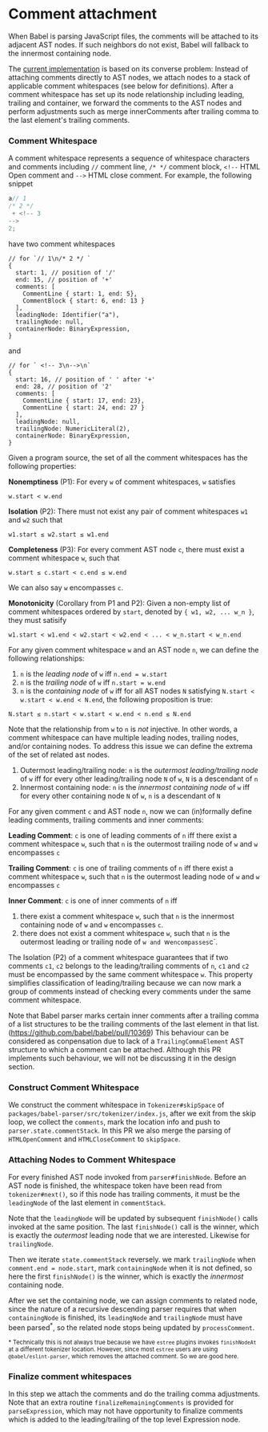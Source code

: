 # Comment attachment

When Babel is parsing JavaScript files, the comments will be attached to its adjacent AST nodes. If such neighbors do not exist, Babel will fallback to the innermost containing node.

The [current implementation](https://github.com/babel/babel/pull/13521) is based on its converse problem: Instead of attaching comments directly to AST nodes, we attach nodes to a stack of applicable comment whitespaces (see below for definitions). After a comment whitespace has set up its node relationship including leading, trailing and container, we forward the comments to the AST nodes and perform adjustments such as merge innerComments after trailing comma to the last element's trailing comments.

### Comment Whitespace

A comment whitespace represents a sequence of whitespace characters and comments including `//` comment line, `/* */` comment block, `<!--` HTML Open comment and `-->` HTML close comment. For example, the following snippet

```js
a// 1
/* 2 */
 + <!-- 3
-->
2;
```

have two comment whitespaces

```jsonc
// for `// 1\n/* 2 */ `
{
  start: 1, // position of '/'
  end: 15, // position of '+'
  comments: [
    CommentLine { start: 1, end: 5},
    CommentBlock { start: 6, end: 13 }
  ],
  leadingNode: Identifier("a"),
  trailingNode: null,
  containerNode: BinaryExpression,
}
```

and

```jsonc
// for ` <!-- 3\n-->\n`
{
  start: 16, // position of ' ' after '+'
  end: 28, // position of '2'
  comments: [
    CommentLine { start: 17, end: 23},
    CommentLine { start: 24, end: 27 }
  ],
  leadingNode: null,
  trailingNode: NumericLiteral(2),
  containerNode: BinaryExpression,
}
```

Given a program source, the set of all the comment whitespaces has the following properties:

**Nonemptiness** (P1): For every `w` of comment whitespaces, `w` satisfies

```
w.start < w.end
```

**Isolation** (P2): There must not exist any pair of comment whitespaces `w1` and `w2` such that

```
w1.start ≤ w2.start ≤ w1.end
```

**Completeness** (P3): For every comment AST node `c`, there must exist a comment whitespace `w`, such that

```
w.start ≤ c.start < c.end ≤ w.end
```

We can also say `w` encompasses `c`.

**Monotonicity** (Corollary from P1 and P2): Given a non-empty list of comment whitespaces ordered by `start`, denoted by `{ w1, w2, ... w_n }`, they must satisify

```
w1.start < w1.end < w2.start < w2.end < ... < w_n.start < w_n.end
```

For any given comment whitespace `w` and an AST node `n`, we can define the following relationships:

1. `n` is the _leading node_ of `w` iff `n.end = w.start`
2. `n` is the _trailing node_ of `w` iff `n.start = w.end`
3. `n` is the _containing node_ of `w` iff for all AST nodes `N` satisfying `N.start < w.start < w.end < N.end`, the following proposition is true:

```
N.start ≤ n.start < w.start < w.end < n.end ≤ N.end
```

Note that the relationship from `w` to `n` is _not_ injective. In other words, a comment whitespace can have multiple leading nodes, trailing nodes, and/or containing nodes. To address this issue we can define the extrema of the set of related ast nodes.

1. Outermost leading/trailing node: `n` is the _outermost leading/trailing node_ of `w` iff for every other leading/trailing node `N` of `w`, `N` is a descendant of `n`
2. Innermost containing node: `n` is the _innermost containing node_ of `w` iff for every other containing node `N` of `w`, `n` is a descendant of `N`

For any given comment `c` and AST node `n`, now we can (in)formally define leading comments, trailing comments and inner comments:

**Leading Comment**: `c` is one of leading comments of `n` iff there exist a comment whitespace `w`, such that `n` is the outermost trailing node of `w` and `w` encompasses `c`

**Trailing Comment**: `c` is one of trailing comments of `n` iff there exist a comment whitespace `w`, such that `n` is the outermost leading node of `w` and `w` encompasses `c`

**Inner Comment**: `c` is one of inner comments of `n` iff

1. there exist a comment whitespace `w`, such that `n` is the innermost containing node of `w` and `w` encompasses `c`.
2. there does not exist a comment whitespace `w`, such that `n` is the outermost leading or trailing node of `w and `w`encompasses`c`.

The Isolation (P2) of a comment whitespace guarantees that if two comments `c1`, `c2` belongs to the leading/trailing comments of `n`, `c1` and `c2` must be encompassed by the same comment whitespace `w`. This property simplifies classification of leading/trailing because we can now mark a group of comments instead of checking every comments under the same comment whitespace.

Note that Babel parser marks certain inner comments after a trailing comma of a list structures to be the trailing comments of the last element in that list. (https://github.com/babel/babel/pull/10369) This behaviour can be considered as conpensation due to lack of a `TrailingCommaElement` AST structure to which a comment can be attached. Although this PR implements such behaviour, we will not be discussing it in the design section.

### Construct Comment Whitespace

We construct the comment whitespace in `Tokenizer#skipSpace` of `packages/babel-parser/src/tokenizer/index.js`, after we exit from the skip loop, we collect the `comments`, mark the location info and push to `parser.state.commentStack`. In this PR we also merge the parsing of `HTMLOpenComment` and `HTMLCloseComment` to `skipSpace`.

### Attaching Nodes to Comment Whitespace

For every finished AST node invoked from `parser#finishNode`. Before an AST node is finished, the whitespace token have been read from `tokenizer#next()`, so if this node has trailing comments, it must be the `leadingNode` of the last element in `commentStack`.

Note that the `leadingNode` will be updated by subsequent `finishNode()` calls invoked at the same position. The last `finishNode()` call is the winner, which is exactly the _outermost_ leading node that we are interested. Likewise for `trailingNode`.

Then we iterate `state.commentStack` reversely. we mark `trailingNode` when `comment.end = node.start`, mark `containingNode` when it is not defined, so here the first `finishNode()` is the winner, which is exactly the _innermost_ containing node.

After we set the containing node, we can assign comments to related node, since the nature of a recursive descending parser requires that when `containingNode` is finished, its `leadingNode` and `trailingNode` must have been parsed<sup>\*</sup>, so the related node stops being updated by `processComment`.

<sub>\* Technically this is not always true because we have `estree` plugins invokes `finishNodeAt` at a different tokenizer location. However, since most `estree` users are using `@babel/eslint-parser`, which removes the attached comment. So we are good here.</sub>

### Finalize comment whitespaces

In this step we attach the comments and do the trailing comma adjustments. Note that an extra routine `finalizeRemainingComments` is provided for `parseExpression`, which may not have opportunity to finalize comments which is added to the leading/trailing of the top level Expression node.
